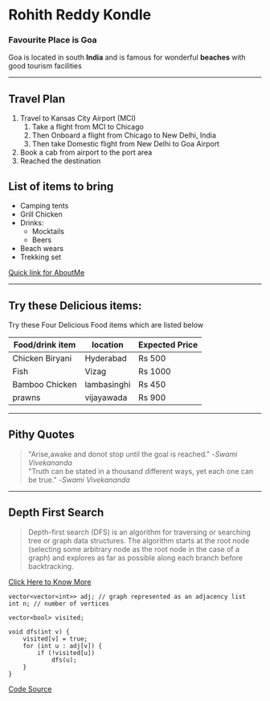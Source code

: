 # Rohith Reddy Kondle

### Favourite Place is Goa

Goa is located in south **India** and is famous for wonderful **beaches** with good tourism facilities

***

## Travel Plan
1. Travel to Kansas City Airport (MCI)
   1. Take a flight from MCI to Chicago
   2. Then Onboard a flight from Chicago to New Delhi, India
   3. Then take Domestic flight from New Delhi to Goa Airport
2. Book a cab from airport to the port area
3. Reached the destination


## List of items to bring
* Camping tents
* Grill Chicken
* Drinks:
  * Mocktails
  * Beers
* Beach wears 
* Trekking set

[Quick link for AboutMe](AboutMe.md)

---

## Try these Delicious items:

Try these Four Delicious Food items which are listed below

| Food/drink item | location | Expected Price |
| --- | --- | --- |
| Chicken Biryani | Hyderabad | Rs 500 |
| Fish | Vizag | Rs 1000 |
| Bamboo Chicken | lambasinghi | Rs 450 |
| prawns | vijayawada | Rs 900 |

---

## Pithy Quotes

> "Arise,awake and donot stop until the goal is reached." -*Swami Vivekananda*<Br>
> "Truth can be stated in a thousand different ways, yet each one can be true." -*Swami Vivekananda*

---

## Depth First Search

>Depth-first search (DFS) is an algorithm for traversing or searching tree or graph data structures. The algorithm starts at the root node (selecting some arbitrary node as the root node in the case of a graph) and explores as far as possible along each branch before backtracking.

[Click Here to Know More](https://en.wikipedia.org/wiki/Depth-first_search#:~:text=Depth%2Dfirst%20search%20(DFS),along%20each%20branch%20before%20backtracking.)

```
vector<vector<int>> adj; // graph represented as an adjacency list
int n; // number of vertices

vector<bool> visited;

void dfs(int v) {
    visited[v] = true;
    for (int u : adj[v]) {
        if (!visited[u])
            dfs(u);
    }
}
```
[Code Source](https://cp-algorithms.com/graph/depth-first-search.html)